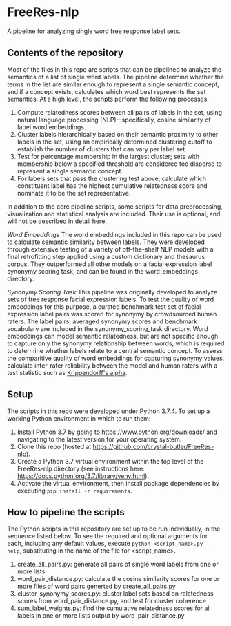 # FreeRes-nlp
A pipeline for analyzing single word free response label sets.

## Contents of the repository
Most of the files in this repo are scripts that can be pipelined to analyze the semantics of a list of single word labels. The pipeline determine whether the terms in the
list are similar enough to represent a single semantic concept, and if a concept exists, calculates which word best represents the set semantics. 
At a high level, the scripts perform the following processes:
1. Compute relatedness scores between all pairs of labels in the set, using natural language processing (NLP)--specifically, cosine similarity of label word embeddings.
2. Cluster labels hierarchically based on their semantic proximity to other labels in the set, using an empirically determined clustering cutoff
to establish the number of clusters that can vary per label set.
3. Test for percentage membership in the largest cluster; sets with membership below a specified threshold are considered too disperse to represent
a single semantic concept.
4. For labels sets that pass the clustering test above, calculate which constituent label has the highest cumulative relatedness score and 
nominate it to be the set representative.

In addition to the core pipeline scripts, some scripts for data preprocessing, visualization and statistical analysis are included. Their use is optional, and will not be
described in detail here.

*Word Embeddings*
The word embeddings included in this repo can be used to calculate semantic similarity between labels. They were developed through extensive testing of a variety of 
off-the-shelf NLP models with a final retrofitting step applied using a custom dictionary and thesaurus corpus. They outperformed all other models on a facial expression
label synonymy scoring task, and can be found in the word_embeddings directory.

*Synonymy Scoring Task*
This pipeline was originally developed to analyze sets of free response facial expression labels. To test the quality of word embeddings for this purpose, a curated benchmark 
test set of facial expression label pairs was scored for synonymy by crowdsourced human raters. The label pairs, averaged synonymy scores and benchmark vocabulary are included
in the synonymy_scoring_task directory. Word embeddings can model semantic relatedness, but are not specific enough to capture only the synonymy relationship between words, which
is required to determine whether labels relate to a central semantic concept. To assess the comparitive quality of word embeddings for capturing synonymy values, calculate
inter-rater reliability between the model and human raters with a test statistic such as 
[Krippendorff's alpha](https://repository.upenn.edu/cgi/viewcontent.cgi?article=1043&context=asc_papers#:~:text=Krippendorff's%20alpha%20(%CE%B1)%20is%20a,assign%20computable%20values%20to%20them.).

## Setup
The scripts in this repo were developed under Python 3.7.4. To set up a working Python environment in which to run them:
1. Install Python 3.7 by going to https://www.python.org/downloads/ and navigating to the latest version for your operating system.
2. Clone this repo (hosted at https://github.com/crystal-butler/FreeRes-nlp).
3. Create a Python 3.7 virtual environment within the top level of the FreeRes-nlp directory (see instructions here: https://docs.python.org/3.7/library/venv.html).
4. Activate the virtual environment, then install package dependencies by executing `pip install -r requirements`.

## How to pipeline the scripts
The Python scripts in this repository are set up to be run individually, in the sequence listed below. To see the required and optional arguments for each, 
including any default values, execute `python <script_name>.py --help`, substituting in the name of the file for <script_name>.
1. create_all_pairs.py: generate all pairs of single word labels from one or more lists
2. word_pair_distance.py: calculate the cosine similarity scores for one or more files of word pairs generted by create_all_pairs.py
3. cluster_synonymy_scores.py: cluster label sets based on relatedness scores from word_pair_distance.py, and test for cluster coherence
4. sum_label_weights.py: find the cumulative relatedness scores for all labels in one or more lists output by word_pair_distance.py
